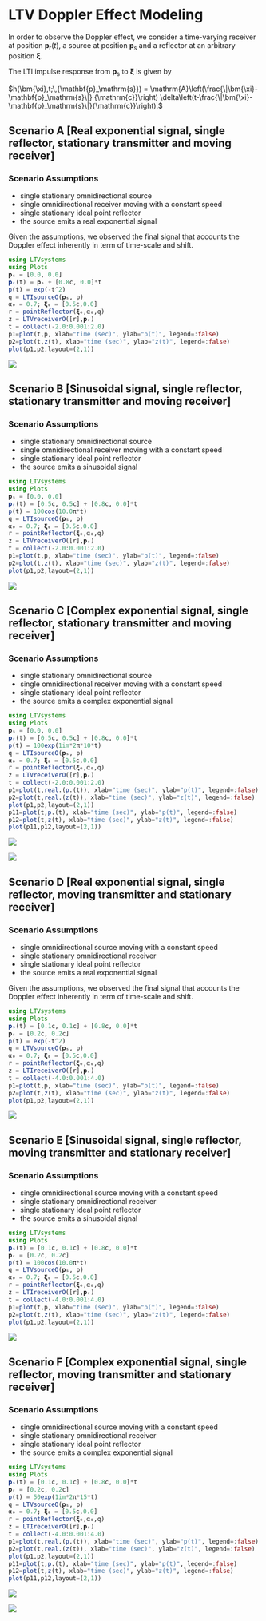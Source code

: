 # LTV Doppler Effect Modeling

In order to observe the Doppler effect, we consider a time-varying receiver at
position $\mathbf{p}_\mathrm{r}(t)$,
a source at position $\mathbf{p}_\mathrm{s}$ and a reflector at an arbitrary position $\bm{\xi}$.

The LTI impulse response from $\mathbf{p}_\mathrm{s}$ to  $\bm{\xi}$ is given by

$h(\bm{\xi},t;\,{\mathbf{p}_\mathrm{s}}) = \mathrm{A}\left(\frac{\|\bm{\xi}-\mathbf{p}_\mathrm{s}\|}
{\mathrm{c}}\right) \delta\left(t-\frac{\|\bm{\xi}-\mathbf{p}_\mathrm{s}\|}{\mathrm{c}}\right).$


## Scenario A [Real exponential signal, single reflector, stationary transmitter and moving receiver]

### Scenario Assumptions

  * single stationary omnidirectional source
  * single omnidirectional receiver moving with a constant speed
  * single stationary ideal point reflector
  * the source emits a real exponential signal

Given the assumptions, we observed the final signal that accounts the Doppler effect
inherently in term of time-scale and shift.

```julia
using LTVsystems
using Plots
𝐩ₛ = [0.0, 0.0]
𝐩ᵣ(t) = 𝐩ₛ + [0.8c, 0.0]*t
p(t) = exp(-t^2)
q = LTIsourceO(𝐩ₛ, p)
α₀ = 0.7; 𝛏₀ = [0.5c,0.0]
r = pointReflector(𝛏₀,α₀,q)
z = LTVreceiverO([r],𝐩ᵣ)
t = collect(-2.0:0.001:2.0)
p1=plot(t,p, xlab="time (sec)", ylab="p(t)", legend=:false)
p2=plot(t,z(t), xlab="time (sec)", ylab="z(t)", legend=:false)
plot(p1,p2,layout=(2,1))
```
![](https://raw.githubusercontent.com/NMSU-ISA/LTVsystems/main/docs/src/assets/LTVreceiverDoppler_signalA.png)

## Scenario B [Sinusoidal signal, single reflector, stationary transmitter and moving receiver]

### Scenario Assumptions

  * single stationary omnidirectional source
  * single omnidirectional receiver moving with a constant speed
  * single stationary ideal point reflector
  * the source emits a sinusoidal signal

```julia
using LTVsystems
using Plots
𝐩ₛ = [0.0, 0.0]
𝐩ᵣ(t) = [0.5c, 0.5c] + [0.8c, 0.0]*t
p(t) = 100cos(10.0π*t)
q = LTIsourceO(𝐩ₛ, p)
α₀ = 0.7; 𝛏₀ = [0.5c,0.0]
r = pointReflector(𝛏₀,α₀,q)
z = LTVreceiverO([r],𝐩ᵣ)
t = collect(-2.0:0.001:2.0)
p1=plot(t,p, xlab="time (sec)", ylab="p(t)", legend=:false)
p2=plot(t,z(t), xlab="time (sec)", ylab="z(t)", legend=:false)
plot(p1,p2,layout=(2,1))
```
![](https://raw.githubusercontent.com/NMSU-ISA/LTVsystems/main/docs/src/assets/LTVreceiverDoppler_signalB.png)

## Scenario C [Complex exponential signal, single reflector, stationary transmitter and moving receiver]

### Scenario Assumptions

  * single stationary omnidirectional source
  * single omnidirectional receiver moving with a constant speed
  * single stationary ideal point reflector
  * the source emits a complex exponential signal

```julia
using LTVsystems
using Plots
𝐩ₛ = [0.0, 0.0]
𝐩ᵣ(t) = [0.5c, 0.5c] + [0.8c, 0.0]*t
p(t) = 100exp(1im*2π*10*t)
q = LTIsourceO(𝐩ₛ, p)
α₀ = 0.7; 𝛏₀ = [0.5c,0.0]
r = pointReflector(𝛏₀,α₀,q)
z = LTVreceiverO([r],𝐩ᵣ)
t = collect(-2.0:0.001:2.0)
p1=plot(t,real.(p.(t)), xlab="time (sec)", ylab="p(t)", legend=:false)
p2=plot(t,real.(z(t)), xlab="time (sec)", ylab="z(t)", legend=:false)
plot(p1,p2,layout=(2,1))
p11=plot(t,p.(t), xlab="time (sec)", ylab="p(t)", legend=:false)
p12=plot(t,z(t), xlab="time (sec)", ylab="z(t)", legend=:false)
plot(p11,p12,layout=(2,1))
```
![](https://raw.githubusercontent.com/NMSU-ISA/LTVsystems/main/docs/src/assets/LTVreceiverDoppler_signalC.png)

![](https://raw.githubusercontent.com/NMSU-ISA/LTVsystems/main/docs/src/assets/LTVreceiverDoppler_signalC1.png)

## Scenario D [Real exponential signal, single reflector, moving transmitter and stationary receiver]

### Scenario Assumptions

  * single omnidirectional source moving with a constant speed
  * single stationary omnidirectional receiver
  * single stationary ideal point reflector
  * the source emits a real exponential signal

Given the assumptions, we observed the final signal that accounts the Doppler effect
inherently in term of time-scale and shift.

```julia
using LTVsystems
using Plots
𝐩ₛ(t) = [0.1c, 0.1c] + [0.8c, 0.0]*t
𝐩ᵣ = [0.2c, 0.2c]
p(t) = exp(-t^2)
q = LTVsourceO(𝐩ₛ, p)
α₀ = 0.7; 𝛏₀ = [0.5c,0.0]
r = pointReflector(𝛏₀,α₀,q)
z = LTIreceiverO([r],𝐩ᵣ)
t = collect(-4.0:0.001:4.0)
p1=plot(t,p, xlab="time (sec)", ylab="p(t)", legend=:false)
p2=plot(t,z(t), xlab="time (sec)", ylab="z(t)", legend=:false)
plot(p1,p2,layout=(2,1))
```
![](https://raw.githubusercontent.com/NMSU-ISA/LTVsystems/main/docs/src/assets/LTVsourceDoppler_signalA.png)

## Scenario E [Sinusoidal signal, single reflector, moving transmitter and stationary receiver]

### Scenario Assumptions

  * single omnidirectional source moving with a constant speed
  * single stationary omnidirectional receiver
  * single stationary ideal point reflector
  * the source emits a sinusoidal signal

```julia
using LTVsystems
using Plots
𝐩ₛ(t) = [0.1c, 0.1c] + [0.8c, 0.0]*t
𝐩ᵣ = [0.2c, 0.2c]
p(t) = 100cos(10.0π*t)
q = LTVsourceO(𝐩ₛ, p)
α₀ = 0.7; 𝛏₀ = [0.5c,0.0]
r = pointReflector(𝛏₀,α₀,q)
z = LTIreceiverO([r],𝐩ᵣ)
t = collect(-4.0:0.001:4.0)
p1=plot(t,p, xlab="time (sec)", ylab="p(t)", legend=:false)
p2=plot(t,z(t), xlab="time (sec)", ylab="z(t)", legend=:false)
plot(p1,p2,layout=(2,1))
```
![](https://raw.githubusercontent.com/NMSU-ISA/LTVsystems/main/docs/src/assets/LTVsourceDoppler_signalB.png)

## Scenario F [Complex exponential signal, single reflector, moving transmitter and stationary receiver]

### Scenario Assumptions

  * single omnidirectional source moving with a constant speed
  * single stationary omnidirectional receiver
  * single stationary ideal point reflector
  * the source emits a complex exponential signal

```julia
using LTVsystems
using Plots
𝐩ₛ(t) = [0.1c, 0.1c] + [0.8c, 0.0]*t
𝐩ᵣ = [0.2c, 0.2c]
p(t) = 50exp(1im*2π*15*t)
q = LTVsourceO(𝐩ₛ, p)
α₀ = 0.7; 𝛏₀ = [0.5c,0.0]
r = pointReflector(𝛏₀,α₀,q)
z = LTIreceiverO([r],𝐩ᵣ)
t = collect(-4.0:0.001:4.0)
p1=plot(t,real.(p.(t)), xlab="time (sec)", ylab="p(t)", legend=:false)
p2=plot(t,real.(z(t)), xlab="time (sec)", ylab="z(t)", legend=:false)
plot(p1,p2,layout=(2,1))
p11=plot(t,p.(t), xlab="time (sec)", ylab="p(t)", legend=:false)
p12=plot(t,z(t), xlab="time (sec)", ylab="z(t)", legend=:false)
plot(p11,p12,layout=(2,1))
```
![](https://raw.githubusercontent.com/NMSU-ISA/LTVsystems/main/docs/src/assets/LTVsourceDoppler_signalC.png)

![](https://raw.githubusercontent.com/NMSU-ISA/LTVsystems/main/docs/src/assets/LTVsourceDoppler_signalC1.png)
